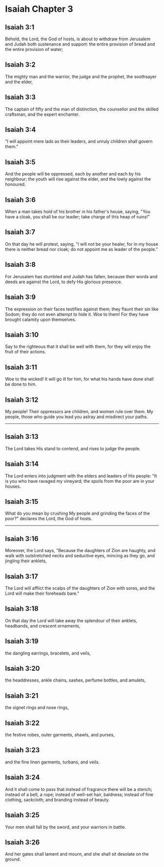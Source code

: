 # Isaiah Chapter 3

## Isaiah 3:1

Behold, the Lord, the God of hosts, is about to withdraw from Jerusalem and Judah both sustenance and support: the entire provision of bread and the entire provision of water;

## Isaiah 3:2

The mighty man and the warrior, the judge and the prophet, the soothsayer and the elder,

## Isaiah 3:3

The captain of fifty and the man of distinction, the counsellor and the skilled craftsman, and the expert enchanter.

## Isaiah 3:4

"I will appoint mere lads as their leaders, and unruly children shall govern them."

## Isaiah 3:5

And the people will be oppressed, each by another and each by his neighbour; the youth will rise against the elder, and the lowly against the honoured.

## Isaiah 3:6

When a man takes hold of his brother in his father's house, saying, "You have a cloak, you shall be our leader; take charge of this heap of ruins!"

## Isaiah 3:7

On that day he will protest, saying, "I will not be your healer, for in my house there is neither bread nor cloak; do not appoint me as leader of the people."

## Isaiah 3:8

For Jerusalem has stumbled and Judah has fallen, because their words and deeds are against the Lord, to defy His glorious presence.

## Isaiah 3:9

The expression on their faces testifies against them; they flaunt their sin like Sodom; they do not even attempt to hide it. Woe to them! For they have brought calamity upon themselves.

## Isaiah 3:10

Say to the righteous that it shall be well with them, for they will enjoy the fruit of their actions.

## Isaiah 3:11

Woe to the wicked! It will go ill for him, for what his hands have done shall be done to him.

## Isaiah 3:12

My people! Their oppressors are children, and women rule over them. My people, those who guide you lead you astray and misdirect your paths.

---

## Isaiah 3:13

The Lord takes His stand to contend, and rises to judge the people.

## Isaiah 3:14

The Lord enters into judgment with the elders and leaders of His people: "It is you who have ravaged my vineyard; the spoils from the poor are in your houses.

## Isaiah 3:15

What do you mean by crushing My people and grinding the faces of the poor?" declares the Lord, the God of hosts.

---

## Isaiah 3:16

Moreover, the Lord says, "Because the daughters of Zion are haughty, and walk with outstretched necks and seductive eyes, mincing as they go, and jingling their anklets,

## Isaiah 3:17

The Lord will afflict the scalps of the daughters of Zion with sores, and the Lord will make their foreheads bare."

## Isaiah 3:18

On that day the Lord will take away the splendour of their anklets, headbands, and crescent ornaments,

## Isaiah 3:19

the dangling earrings, bracelets, and veils,

## Isaiah 3:20

the headdresses, ankle chains, sashes, perfume bottles, and amulets,

## Isaiah 3:21

the signet rings and nose rings,

## Isaiah 3:22

the festive robes, outer garments, shawls, and purses,

## Isaiah 3:23

and the fine linen garments, turbans, and veils.

## Isaiah 3:24

And it shall come to pass that instead of fragrance there will be a stench; instead of a belt, a rope; instead of well-set hair, baldness; instead of fine clothing, sackcloth; and branding instead of beauty.

## Isaiah 3:25

Your men shall fall by the sword, and your warriors in battle.

## Isaiah 3:26

And her gates shall lament and mourn, and she shall sit desolate on the ground.
